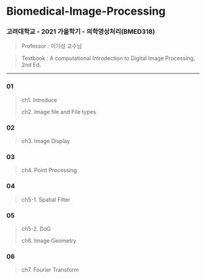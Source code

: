 # Biomedical-Image-Processing

### 고려대학교 - 2021 가을학기 - 의학영상처리(BMED318)
> Professor : 이기성 교수님

> Textbook : A computational Introdection to Digital Image Processing, 2nd Ed.


---

### 01
> ch1. Introduce
> 
> ch2. Image file and File types


### 02
> ch3. Image Display


### 03
> ch4. Point Processing


### 04
> ch5-1. Spatial Filter


### 05
> ch5-2. DoG
> 
> ch6. Image Geometry

### 06
> ch7. Fourier Transform
